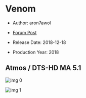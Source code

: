 # Venom

* Author: aron7awol

* [Forum Post](https://www.avsforum.com/threads/bass-eq-for-filtered-movies.2995212/post-57227384)

* Release Date: 2018-12-18
* Production Year: 2018

## Atmos / DTS-HD MA 5.1

![img 0](https://i.imgur.com/FBFww7e.jpg)

![img 1](https://i.imgur.com/0FIH7oh.jpg)

